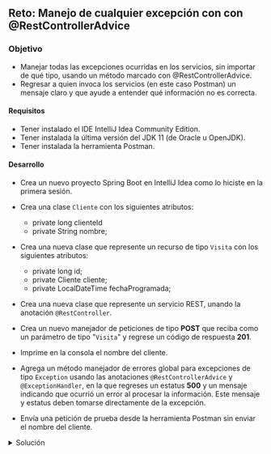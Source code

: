 ## Reto: Manejo de cualquier excepción con con @RestControllerAdvice

### Objetivo
- Manejar todas las excepciones ocurridas en los servicios, sin importar de qué tipo, usando un método marcado con @RestControllerAdvice.
- Regresar a quien invoca los servicios (en este caso Postman) un mensaje claro y que ayude a entender qué información no es correcta.

#### Requisitos
- Tener instalado el IDE IntelliJ Idea Community Edition.
- Tener instalada la última versión del JDK 11 (de Oracle u OpenJDK).
- Tener instalada la herramienta Postman.

#### Desarrollo
- Crea un nuevo proyecto Spring Boot en IntelliJ Idea como lo hiciste en la primera sesión.

- Crea una clase `Cliente` con los siguientes atributos:
    - private long clienteId
    - private String nombre;

- Crea una nueva clase que represente un recurso de tipo `Visita` con los siguientes atributos: 
    - private long id;
    - private Cliente cliente;
    - private LocalDateTime fechaProgramada;
    
- Crea una nueva clase que represente un servicio REST, unando la anotación `@RestController`.
- Crea un nuevo manejador de peticiones de tipo **POST** que reciba como un parámetro de tipo "`Visita`" y regrese un código de respuesta **201**.
- Imprime en la consola el nombre del cliente.
- Agrega un método manejador de errores global para excepciones de tipo `Exception` usando las anotaciones `@RestControllerAdvice` y `@ExceptionHandler`, en la que regreses un estatus **500** y un mensaje indicando que ocurrió un error al procesar la información. Este mensaje y estatus deben tomarse directamente de la excepción.
- Envía una petición de prueba desde la herramienta Postman sin enviar el nombre del cliente.


<details>
	<summary>Solución</summary>
1. Crea un proyecto Maven usando Spring Initializr desde el IDE IntelliJ Idea.

2. En la ventana que se abre selecciona las siguientes opciones:
- Grupo, artefacto y nombre del proyecto. 
- Tipo de proyecto: **Maven Project**. 
- Lenguaje: **Java**. 
- Forma de empaquetar la aplicación: **jar**. 
- Versión de Java: **11**.

3. En la siguiente ventana elige Spring Web como dependencia del proyecto:

4. Dale un nombre y una ubicación al proyecto y presiona el botón Finish.

En el proyecto que se acaba de crear debes tener el siguiente paquete: `org.bedu.java.backend.sesion3.reto2`. Dentro crea dos subpaquetes: `model` y `controllers`.

5. En el paquete `model` crea una nueva clase llamada `Cliente` con los siguientes atributos:
```java
private long clienteId;
private String nombre;
```

No olvides colocar los *setter*s y *getter*s de los atributos anteriores.

6. Dentro del paquete `model` crea una nueva clase llamada "`Visita`" con los siguientes atributos:

```java
private long id;
private Cliente cliente;
private LocalDateTime fechaProgramada;
```

Agrega también los *getter*s y *setter*s de cada atributo.

7. En el paquete `controllers` agrega una clase llamada `VisitaController` y decórala con la anotación `@RestController`, de la siguiente forma:

```java
@RestController
public class VisitaController {
}
```

8. Agrega un nuevo manejador de peticiones tipo `POST` el cual reciba como parámetro un objeto de tipo `Visita` y regrese un objeto de tipo `ResponseEntity`, de la siguiente forma:

```
@PostMapping("/visita")
public ResponseEntity<Void> creaVisita(@RequestBody Visita visita){
  return ResponseEntity.created(URI.create("1")).build();
}
```

9. Imprime el nombre del cliente:

```java
    @PostMapping("/visita")
    public ResponseEntity<Void> creaVisita(@RequestBody Visita visita){
        System.out.println("El cliente es " + visita.getCliente().getNombre());
        
        return ResponseEntity.created(URI.create("1")).build();
    }
```


10. Agrega una nueva clase `RespuestaError` con los siguientes atributos (no olvides agregar sus métodos *setter*s y *getter*s):
```java
    private final LocalDateTime timestamp = LocalDateTime.now();
    private int estatus;
    private String error;
    private String mensaje;
    private String ruta;

    public static RespuestaErrorBuilder builder() {
        return new RespuestaErrorBuilder();
    }
```

11. Agrega una nueva clase `RespuestaErrorBuilder` con el siguiente contenido:

```java
public class RespuestaErrorBuilder {
    private int estatus;
    private String error;
    private String mensaje;
    private String ruta;

    public RespuestaErrorBuilder estatus(int estatus) {
        this.estatus = estatus;
        return this;
    }

    public RespuestaErrorBuilder status(HttpStatus estatus) {
        this.estatus = estatus.value();

        if (estatus.isError()) {
            this.error = estatus.getReasonPhrase();
        }

        return this;
    }

    public RespuestaErrorBuilder error(String error) {
        this.error = error;
        return this;
    }

    public RespuestaErrorBuilder message(String mensaje) {
        this.mensaje = mensaje;
        return this;
    }

    public RespuestaErrorBuilder ruta(String ruta) {
        this.ruta = ruta;
        return this;
    }

    public RespuestaError build() {
        RespuestaError respuesta = new RespuestaError();
        respuesta.setEstatus(estatus);
        respuesta.setError(error);
        respuesta.setMensaje(mensaje);
        respuesta.setRuta(ruta);
        return respuesta;
    }

    public ResponseEntity<RespuestaError> entidad() {
        return ResponseEntity.status(estatus).headers(HttpHeaders.EMPTY).body(build());
    }
}
```

12. Crea una nueva clase `ManejadorGlobalExcepciones` y decórala con la anotación `@RestControllerAdvice`:
```java
@RestControllerAdvice
public class ManejadorGlobalExcepciones {

}
```

13. Agrega un método y decóralo con la anotación `@ExceptionHandler(Exception.class)` El método recibirá como parámetro la `Exception` que originó el problema:

```java
    @ExceptionHandler(Exception.class)
    public ResponseEntity<?> manejaException(Exception ex, WebRequest request) {
        return RespuestaError.builder()
                .status(HttpStatus.INTERNAL_SERVER_ERROR)
                .message("Server encountered an error")
                .ruta(request.getDescription(false).substring(4))
                .entidad();
    }
```

14. Desde Postman envía una petición JSON con la siguiente información:

```json
{
    "fechaProgramada": "2020-12-11T09:00:00"
}
```

En la consola de respuestas Postman debes obtener un error con estátus **500** y el resto de atributos que agregamos a la clase: 

![imagen](img/img_01.png)

</details>
